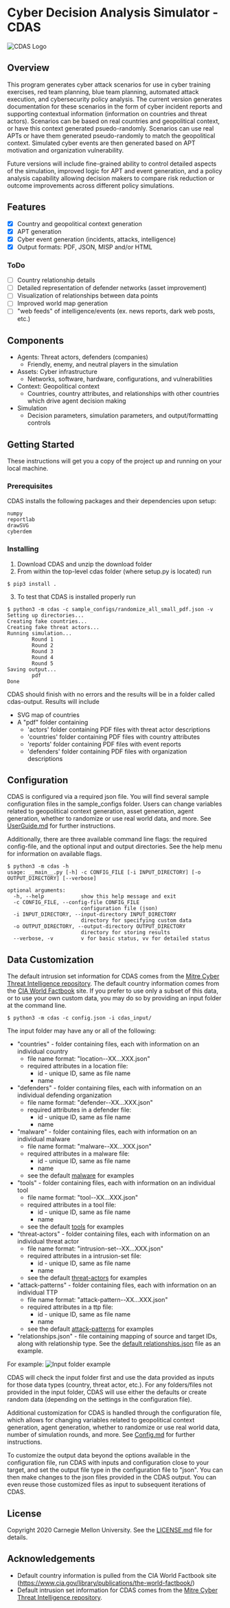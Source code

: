 # Cyber Decision Analysis Simulator - CDAS

![CDAS Logo](cdas/assets/images/CDAS.png)

## Overview

This program generates cyber attack scenarios for use in cyber training exercises, red team planning, blue team planning, automated attack execution, and cybersecurity policy analysis. The current version generates documentation for these scenarios in the form of cyber incident reports and supporting contextual information (information on countries and threat actors). Scenarios can be based on real countries and geopolitical context, or have this context generated psuedo-randomly. Scenarios can use real APTs or have them generated pseudo-randomly to match the geopolitical context. Simulated cyber events are then generated based on APT motivation and organization vulnerability.

Future versions will include fine-grained ability to control detailed aspects of the simulation, improved logic for APT and event generation, and a policy analysis capability allowing decision makers to compare risk reduction or outcome improvements across different policy simulations.

## Features

- [x] Country and geopolitical context generation
- [x] APT generation
- [x] Cyber event generation (incidents, attacks, intelligence)
- [x] Output formats: PDF, JSON, MISP and/or HTML

### ToDo
- [ ] Country relationship details
- [ ] Detailed representation of defender networks (asset improvement)
- [ ] Visualization of relationships between data points
- [ ] Improved world map generation
- [ ] "web feeds" of intelligence/events (ex. news reports, dark web posts, etc.)

## Components

- Agents: Threat actors, defenders (companies)
    - Friendly, enemy, and neutral players in the simulation
- Assets: Cyber infrastructure
    - Networks, software, hardware, configurations, and vulnerabilities
- Context: Geopolitical context
    - Countries, country attributes, and relationships with other countries which drive agent decision making
- Simulation
    - Decision parameters, simulation parameters, and output/formatting controls

## Getting Started

These instructions will get you a copy of the project up and running on your local machine.

### Prerequisites

CDAS installs the following packages and their dependencies upon setup:

```
numpy
reportlab
drawSVG
cyberdem
```

### Installing

1. Download CDAS and unzip the download folder
2. From within the top-level cdas folder (where setup.py is located) run

```
$ pip3 install .
```

3. To test that CDAS is installed properly run

```
$ python3 -m cdas -c sample_configs/randomize_all_small_pdf.json -v
Setting up directories...
Creating fake countries...
Creating fake threat actors...
Running simulation...
        Round 1
        Round 2
        Round 3
        Round 4
        Round 5
Saving output...
        pdf
Done
```

CDAS should finish with no errors and the results will be in a folder called cdas-output. Results will include
- SVG map of countries
- A "pdf" folder containing
    - 'actors' folder containing PDF files with threat actor descriptions
    - 'countries' folder containing PDF files with country attributes
    - 'reports' folder containing PDF files with event reports
    - 'defenders' folder containing PDF files with organization descriptions

## Configuration

CDAS is configured via a required json file. You will find several sample configuration files in the sample_configs folder. Users can change variables related to geopolitical context generation, asset generation, agent generation, whether to randomize or use real world data, and more. See [UserGuide.md](UserGuide.md) for further instructions.

Additionally, there are three available command line flags: the required config-file, and the optional input and output directories. See the help menu for information on available flags.

```
$ python3 -m cdas -h
usage: __main__.py [-h] -c CONFIG_FILE [-i INPUT_DIRECTORY] [-o OUTPUT_DIRECTORY] [--verbose]

optional arguments:
  -h, --help            show this help message and exit
  -c CONFIG_FILE, --config-file CONFIG_FILE
                        configuration file (json)
  -i INPUT_DIRECTORY, --input-directory INPUT_DIRECTORY
                        directory for specifying custom data
  -o OUTPUT_DIRECTORY, --output-directory OUTPUT_DIRECTORY
                        directory for storing results
  --verbose, -v         v for basic status, vv for detailed status
```

## Data Customization

The default intrusion set information for CDAS comes from the [Mitre Cyber Threat Intelligence repository](https://github.com/mitre/cti). The default country information comes from the [CIA World Factbook](https://www.cia.gov/library/publications/the-world-factbook/) site. If you prefer to use only a subset of this data, or to use your own custom data, you may do so by providing an input folder at the command line.

```
$ python3 -m cdas -c config.json -i cdas_input/
```

The input folder may have any or all of the following:
* "countries" - folder containing files, each with information on an individual country
    * file name format: "location--XX...XXX.json"
    * required attributes in a location file:
        * id - unique ID, same as file name
        * name
* "defenders" - folder containing files, each with information on an individual defending organization
    * file name format: "defender--XX...XXX.json"
    * required attributes in a defender file:
        * id - unique ID, same as file name
        * name
* "malware" - folder containing files, each with information on an individual malware
    * file name format: "malware--XX...XXX.json"
    * required attributes in a malware file:
        * id - unique ID, same as file name
        * name
    * see the default [malware](cdas/assets/mitre_cti/malware) for examples
* "tools" - folder containing files, each with information on an individual tool
    * file name format: "tool--XX...XXX.json"
    * required attributes in a tool file:
        * id - unique ID, same as file name
        * name
    * see the default [tools](cdas/assets/mitre_cti/tools) for examples
* "threat-actors" - folder containing files, each with information on an individual threat actor
    * file name format: "intrusion-set--XX...XXX.json"
    * required attributes in a intrusion-set file:
        * id - unique ID, same as file name
        * name
    * see the default [threat-actors](cdas/assets/mitre_cti/threat-actors) for examples
* "attack-patterns" - folder containing files, each with information on an individual TTP
    * file name format: "attack-pattern--XX...XXX.json"
    * required attributes in a ttp file:
        * id - unique ID, same as file name
        * name
    * see the default [attack-patterns](cdas/assets/mitre_cti/attack-patterns) for examples
* "relationships.json" - file containing mapping of source and target IDs, along with relationship type. See the [default relationships.json](cdas/assets/mitre_cti/relationships.json) file as an example.

For example:
![Input folder example](cdas/assets/input_folder.png)

CDAS will check the input folder first and use the data provided as inputs for those data types (country, threat actor, etc.). For any folders/files not provided in the input folder, CDAS will use either the defaults or create random data (depending on the settings in the configuration file).

Additional customization for CDAS is handled through the configuration file, which allows for changing variables related to geopolitical context generation, agent generation, whether to randomize or use real world data, number of simulation rounds, and more. See [Config.md](Config.md) for further instructions.

To customize the output data beyond the options available in the configuration file, run CDAS with inputs and configuration close to your target, and set the output file type in the configuration file to "json". You can then make changes to the json files provided in the CDAS output. You can even reuse those customized files as input to subsequent iterations of CDAS. 

## License

Copyright 2020 Carnegie Mellon University. See the [LICENSE.md](LICENSE.md) file for details.

## Acknowledgements

* Default country information is pulled from the CIA World Factbook site (https://www.cia.gov/library/publications/the-world-factbook/)
* Default intrusion set information for CDAS comes from the [Mitre Cyber Threat Intelligence repository](https://github.com/mitre/cti).